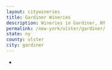 ```yaml
---
layout: citywineries
title: Gardiner Wineries
description: Wineries in Gardiner, NY
permalink: /new-york/ulster/gardiner/
state: ny
county: ulster
city: gardiner
---
```

-
